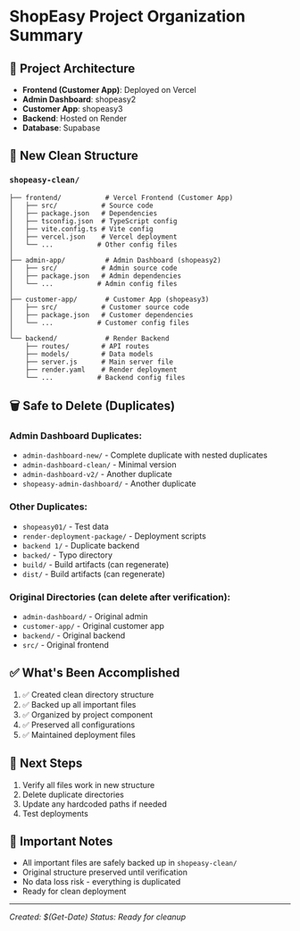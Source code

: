# ShopEasy Project Organization Summary

## 🎯 **Project Architecture**
- **Frontend (Customer App)**: Deployed on Vercel
- **Admin Dashboard**: shopeasy2
- **Customer App**: shopeasy3  
- **Backend**: Hosted on Render
- **Database**: Supabase

## 📁 **New Clean Structure**

### `shopeasy-clean/`
```
├── frontend/           # Vercel Frontend (Customer App)
│   ├── src/           # Source code
│   ├── package.json   # Dependencies
│   ├── tsconfig.json  # TypeScript config
│   ├── vite.config.ts # Vite config
│   ├── vercel.json    # Vercel deployment
│   └── ...           # Other config files
│
├── admin-app/          # Admin Dashboard (shopeasy2)
│   ├── src/           # Admin source code
│   ├── package.json   # Admin dependencies
│   └── ...           # Admin config files
│
├── customer-app/       # Customer App (shopeasy3)
│   ├── src/           # Customer source code
│   ├── package.json   # Customer dependencies
│   └── ...           # Customer config files
│
└── backend/            # Render Backend
    ├── routes/        # API routes
    ├── models/        # Data models
    ├── server.js      # Main server file
    ├── render.yaml    # Render deployment
    └── ...           # Backend config files
```

## 🗑️ **Safe to Delete (Duplicates)**

### **Admin Dashboard Duplicates:**
- `admin-dashboard-new/` - Complete duplicate with nested duplicates
- `admin-dashboard-clean/` - Minimal version
- `admin-dashboard-v2/` - Another duplicate
- `shopeasy-admin-dashboard/` - Another duplicate

### **Other Duplicates:**
- `shopeasy01/` - Test data
- `render-deployment-package/` - Deployment scripts
- `backend 1/` - Duplicate backend
- `backed/` - Typo directory
- `build/` - Build artifacts (can regenerate)
- `dist/` - Build artifacts (can regenerate)

### **Original Directories (can delete after verification):**
- `admin-dashboard/` - Original admin
- `customer-app/` - Original customer app
- `backend/` - Original backend
- `src/` - Original frontend

## ✅ **What's Been Accomplished**
1. ✅ Created clean directory structure
2. ✅ Backed up all important files
3. ✅ Organized by project component
4. ✅ Preserved all configurations
5. ✅ Maintained deployment files

## 🚀 **Next Steps**
1. Verify all files work in new structure
2. Delete duplicate directories
3. Update any hardcoded paths if needed
4. Test deployments

## 📝 **Important Notes**
- All important files are safely backed up in `shopeasy-clean/`
- Original structure preserved until verification
- No data loss risk - everything is duplicated
- Ready for clean deployment

---
*Created: $(Get-Date)*
*Status: Ready for cleanup*


